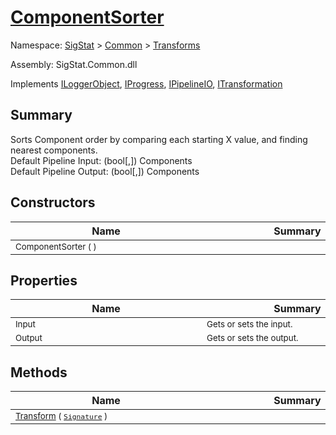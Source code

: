 # [ComponentSorter](./ComponentSorter.md)

Namespace: [SigStat]() > [Common](./../README.md) > [Transforms](./README.md)

Assembly: SigStat.Common.dll

Implements [ILoggerObject](./../ILoggerObject.md), [IProgress](./../Helpers/IProgress.md), [IPipelineIO](./../Pipeline/IPipelineIO.md), [ITransformation](./../ITransformation.md)

## Summary
Sorts Component order by comparing each starting X value, and finding nearest components.  <br>Default Pipeline Input: (bool[,]) Components<br>Default Pipeline Output: (bool[,]) Components

## Constructors

| Name | Summary | 
| --- | --- | 
| <div style="width:290px"><sub>ComponentSorter (  )</sub></div>| <div style="width:290px"><sub></sub></div>| <br>


## Properties

| Name | Summary | 
| --- | --- | 
| <div style="width:290px"><sub>Input</sub></div>| <div style="width:290px"><sub>Gets or sets the input.</sub></div>| <br>
| <div style="width:290px"><sub>Output</sub></div>| <div style="width:290px"><sub>Gets or sets the output.</sub></div>| <br>


## Methods

| Name | Summary | 
| --- | --- | 
| <div style="width:290px"><sub>[Transform](./Methods/ComponentSorter-100663515.md) ( [`Signature`](./../Signature.md) )</sub></div>| <div style="width:290px"><sub></sub></div>| <br>


